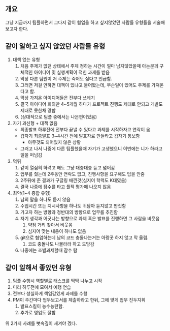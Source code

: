 ## 개요



그냥 지금까지 팀플하면서 그다지 같이 협업을 하고 싶지않았던 사람들 유형들을 서술해보고자 한다.



## 같이 일하고 싶지 않았던 사람들 유형



1. 대책 없는 유형
   1. 처음 주제가 없던 상태에서 주제 정하는 시간이 얼마 남지않았을때 아는분께 구체적인 아이디어 및 실행계획이 적힌 과제를 받음
   2. 막상 다른 팀원이 저 주제는 죽어도 싫다고 언급함.
   3. 그러면 저걸 안하면 대책이 있냐고 물어봤는데, 무슨일이 있어도 주제를 가져온다고 함.
   4. 막상 가져온 아이디어들은 전부다 쓰레기
   5. 결국 아이디어 회의만 4~5개월 하다가 프로젝트 진행도 제대로 안되고 개발도 제대로 못한채 망함
   6. (상대적으로 팀플 중에서는 나은편이었음)
2. 자기 과신형 + 대책 없음
   - 최종발표 하루전에 전부다 끝낼 수 있다고 과제를 시작하자고 연락이 옴
   - 갑자기 최종발표 3~4시간 전에 발표자료 만들라고 갑자기 통보함
     - 아무것도 되어있지 않은 상황
   - 그러고 나서 나중에 다른 팀플했을때 자기가 고생했으니 이번에는 니가 하라고 일을 떠넘김 
3. 먹튀
   1. 같이 열심히 하려고 해도 그냥 대충대충 듣고 넘어감
   2. 업무를 줬는데 2주동안 연락도 없고, 진행사항을 요구해도 답을 안줌
   3. 2주뒤에 준 결과가 구글링 배낀것(심지어 학력도 K대였음)
   4. 결국 나중에 잠수를 타고 플젝 평가때 나오지 않음
4. 최악(1~4 종합 유형)
   1. 남의 말을 하나도 듣지 않음
   2. 수업시간 또는 지시사항을 하나도 귀담아 듣지않고 딴짓함
   3. 가고자 하는 방향과 정반대의 방향으로 업무를 추진함
   4. 자기 생각과 어긋나는 방향으로 과제 혹은 발표를 진행하면 그 사람을 비웃음
      1. 약점 거리 찾아서 비웃음
      2. 심지어 맞는 내용이 하나도 없음
   5. git으로 협업하는데 남의 코드 충돌나는거는 아랑곳 하지 않고 막 올림.
      1. 코드 충돌나도 나몰라라 하고 도망감
   6. 나중에는 조별과제할때 잠수 탐



## 같이 일해서 좋았던 유형



1. 팀플 수행시 역할별로 태스크를 딱딱 나누고 시작
2. 미리 하루전에 모여서 예행 연습
3. 전부다 성실하게 책임감있게 과제를 수행
4. PM이 주간마다 업무보고서를 제출하라고 한뒤, 그에 맞게 업무 진두지휘
   1. 발표스킬이 능수능란함.
   2. 추가로 영업도 잘함



위 2가지 사례를 뼛속깊이 새겨야 겠다. 